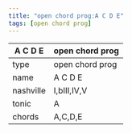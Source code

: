 ```yaml
---
title: "open chord prog:A C D E"
tags: [open chord prog]
---
```


|A C D E|open chord prog|
|---|---|
|type|open chord prog|
|name|A C D E|
|nashville|I,bIII,IV,V|
|tonic|A|
|chords|A,C,D,E|


